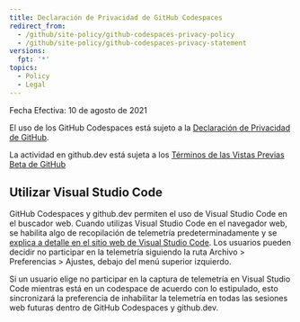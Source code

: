 ```yaml
---
title: Declaración de Privacidad de GitHub Codespaces
redirect_from:
  - /github/site-policy/github-codespaces-privacy-policy
  - /github/site-policy/github-codespaces-privacy-statement
versions:
  fpt: '*'
topics:
  - Policy
  - Legal
---
```


Fecha Efectiva: 10 de agosto de 2021

El uso de los GitHub Codespaces está sujeto a la [Declaración de Privacidad de GitHub](/github/site-policy/github-privacy-statement).

La actividad en github.dev está sujeta a los [Términos de las Vistas Previas Beta de GitHub](/github/site-policy/github-terms-of-service#j-beta-previews)

## Utilizar Visual Studio Code

GitHub Codespaces y github.dev permiten el uso de Visual Studio Code en el buscador web. Cuando utilizas Visual Studio Code en el navegador web, se habilita algo de recopilación de telemetría predeterminadamente y se [explica a detalle en el sitio web de Visual Studio Code](https://code.visualstudio.com/docs/getstarted/telemetry). Los usuarios pueden decidir no participar en la telemetría siguiendo la ruta Archivo > Preferencias > Ajustes, debajo del menú superior izquierdo.

Si un usuario elige no participar en la captura de telemetría en Visual Studio Code mientras está en un codespace de acuerdo con lo estipulado, esto sincronizará la preferencia de inhabilitar la telemetría en todas las sesiones web futuras dentro de GitHub Codespaces y github.dev.
